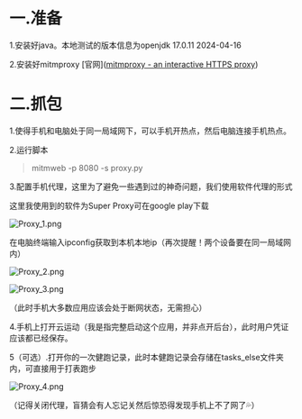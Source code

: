 # 一.准备

1.安装好java。本地测试的版本信息为openjdk 17.0.11 2024-04-16

2.安装好mitmproxy [官网]([mitmproxy - an interactive HTTPS proxy](https://mitmproxy.org/))

# 二.抓包

1.使得手机和电脑处于同一局域网下，可以手机开热点，然后电脑连接手机热点。

2.运行脚本

> mitmweb -p 8080 -s proxy.py

3.配置手机代理，这里为了避免一些遇到过的神奇问题，我们使用软件代理的形式

这里我使用到的软件为Super Proxy可在google play下载

![Proxy_1.png](./image/Proxy_1.png)

在电脑终端输入ipconfig获取到本机本地ip（再次提醒！两个设备要在同一局域网内）

![Proxy_2.png](./image/Proxy_2.png)

![Proxy_3.png](./image/Proxy_3.png)

（此时手机大多数应用应该会处于断网状态，无需担心）

4.手机上打开云运动（我是指完整启动这个应用，并非点开后台），此时用户凭证应该都已经保存。

5（可选）.打开你的一次健跑记录，此时本健跑记录会存储在tasks_else文件夹内，可直接用于打表跑步

![Proxy_4.png](./image/Proxy_4.png)

（记得关闭代理，盲猜会有人忘记关然后惊恐得发现手机上不了网了💦）
